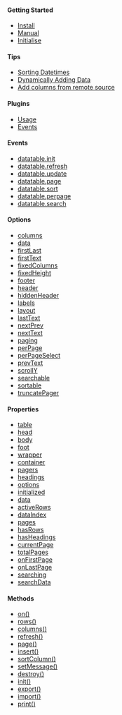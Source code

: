 #### Getting Started
* [Install](https://github.com/fiduswriter/Simple-DataTables/wiki/Getting-Started#install)
* [Manual](https://github.com/fiduswriter/Simple-DataTables/wiki/Getting-Started#browser)
* [Initialise](https://github.com/fiduswriter/Simple-DataTables/wiki/Getting-Started#initialise)

#### Tips
* [Sorting Datetimes](https://github.com/fiduswriter/Simple-DataTables/wiki/datetime)
* [Dynamically Adding Data](https://github.com/fiduswriter/Simple-DataTables/wiki/Dynamically-adding-data)
* [Add columns from remote source](https://github.com/fiduswriter/Simple-DataTables/wiki/Adding-a-column-from-a-remote-source)

#### Plugins
* [Usage](https://github.com/fiduswriter/Simple-DataTables/wiki/Plugins#usage)
* [Events](https://github.com/fiduswriter/Simple-DataTables/wiki/Plugins#events)

#### Events
* [datatable.init](https://github.com/fiduswriter/Simple-DataTables/wiki/Events#datatableinit)
* [datatable.refresh](https://github.com/fiduswriter/Simple-DataTables/wiki/Events#datatablerefresh)
* [datatable.update](https://github.com/fiduswriter/Simple-DataTables/wiki/Events#datatableupdate)
* [datatable.page](https://github.com/fiduswriter/Simple-DataTables/wiki/Events#datatablepage)
* [datatable.sort](https://github.com/fiduswriter/Simple-DataTables/wiki/Events#datatablesort)
* [datatable.perpage](https://github.com/fiduswriter/Simple-DataTables/wiki/Events#datatableperpage)
* [datatable.search](https://github.com/fiduswriter/Simple-DataTables/wiki/Events#datatablesearch)

#### Options
* [columns](https://github.com/fiduswriter/Simple-DataTables/wiki/columns)
* [data](https://github.com/fiduswriter/Simple-DataTables/wiki/data)
* [firstLast](https://github.com/fiduswriter/Simple-DataTables/wiki/firstLast)
* [firstText](https://github.com/fiduswriter/Simple-DataTables/wiki/firstText)
* [fixedColumns](https://github.com/fiduswriter/Simple-DataTables/wiki/fixedColumns)
* [fixedHeight](https://github.com/fiduswriter/Simple-DataTables/wiki/fixedHeight)
* [footer](https://github.com/fiduswriter/Simple-DataTables/wiki/footer)
* [header](https://github.com/fiduswriter/Simple-DataTables/wiki/header)
* [hiddenHeader](https://github.com/fiduswriter/Simple-DataTables/wiki/hiddenHeader)
* [labels](https://github.com/fiduswriter/Simple-DataTables/wiki/labels)
* [layout](https://github.com/fiduswriter/Simple-DataTables/wiki/layout)
* [lastText](https://github.com/fiduswriter/Simple-DataTables/wiki/lastText)
* [nextPrev](https://github.com/fiduswriter/Simple-DataTables/wiki/nextPrev)
* [nextText](https://github.com/fiduswriter/Simple-DataTables/wiki/nextText)
* [paging](https://github.com/fiduswriter/Simple-DataTables/wiki/paging)
* [perPage](https://github.com/fiduswriter/Simple-DataTables/wiki/perPage)
* [perPageSelect](https://github.com/fiduswriter/Simple-DataTables/wiki/perPageSelect)
* [prevText](https://github.com/fiduswriter/Simple-DataTables/wiki/prevText)
* [scrollY](https://github.com/fiduswriter/Simple-DataTables/wiki/scrollY)
* [searchable](https://github.com/fiduswriter/Simple-DataTables/wiki/searchable)
* [sortable](https://github.com/fiduswriter/Simple-DataTables/wiki/sortable)
* [truncatePager](https://github.com/fiduswriter/Simple-DataTables/wiki/truncatePager)


#### Properties
* [table](https://github.com/fiduswriter/Simple-DataTables/wiki/API#table)
* [head](https://github.com/fiduswriter/Simple-DataTables/wiki/API#header)
* [body](https://github.com/fiduswriter/Simple-DataTables/wiki/API#body)
* [foot](https://github.com/fiduswriter/Simple-DataTables/wiki/API#foot)
* [wrapper](https://github.com/fiduswriter/Simple-DataTables/wiki/API#wrapper)
* [container](https://github.com/fiduswriter/Simple-DataTables/wiki/API#container)
* [pagers](https://github.com/fiduswriter/Simple-DataTables/wiki/API#pagers)
* [headings](https://github.com/fiduswriter/Simple-DataTables/wiki/API#headings)
* [options](https://github.com/fiduswriter/Simple-DataTables/wiki/API#options)
* [initialized](https://github.com/fiduswriter/Simple-DataTables/wiki/API#initialized)
* [data](https://github.com/fiduswriter/Simple-DataTables/wiki/API#data)
* [activeRows](https://github.com/fiduswriter/Simple-DataTables/wiki/API#activerows)
* [dataIndex](https://github.com/fiduswriter/Simple-DataTables/wiki/API#dataindex)
* [pages](https://github.com/fiduswriter/Simple-DataTables/wiki/API#pages)
* [hasRows](https://github.com/fiduswriter/Simple-DataTables/wiki/API#hasrows)
* [hasHeadings](https://github.com/fiduswriter/Simple-DataTables/wiki/API#hasheadings)
* [currentPage](https://github.com/fiduswriter/Simple-DataTables/wiki/API#currentpage)
* [totalPages](https://github.com/fiduswriter/Simple-DataTables/wiki/API#totalpages)
* [onFirstPage](https://github.com/fiduswriter/Simple-DataTables/wiki/API#onfirstpage)
* [onLastPage](https://github.com/fiduswriter/Simple-DataTables/wiki/API#onlastpage)
* [searching](https://github.com/fiduswriter/Simple-DataTables/wiki/API#searching)
* [searchData](https://github.com/fiduswriter/Simple-DataTables/wiki/API#searchdata)

#### Methods
* [on()](https://github.com/fiduswriter/Simple-DataTables/wiki/on())
* [rows()](https://github.com/fiduswriter/Simple-DataTables/wiki/rows())
* [columns()](https://github.com/fiduswriter/Simple-DataTables/wiki/columns())
* [refresh()](https://github.com/fiduswriter/Simple-DataTables/wiki/refresh())
* [page()](https://github.com/fiduswriter/Simple-DataTables/wiki/page())
* [insert()](https://github.com/fiduswriter/Simple-DataTables/wiki/insert())
* [sortColumn()](https://github.com/fiduswriter/Simple-DataTables/wiki/sortcolumn())
* [setMessage()](https://github.com/fiduswriter/Simple-DataTables/wiki/setmessage())
* [destroy()](https://github.com/fiduswriter/Simple-DataTables/wiki/destroy())
* [init()](https://github.com/fiduswriter/Simple-DataTables/wiki/init())
* [export()](https://github.com/fiduswriter/Simple-DataTables/wiki/export())
* [import()](https://github.com/fiduswriter/Simple-DataTables/wiki/import())
* [print()](https://github.com/fiduswriter/Simple-DataTables/wiki/print())